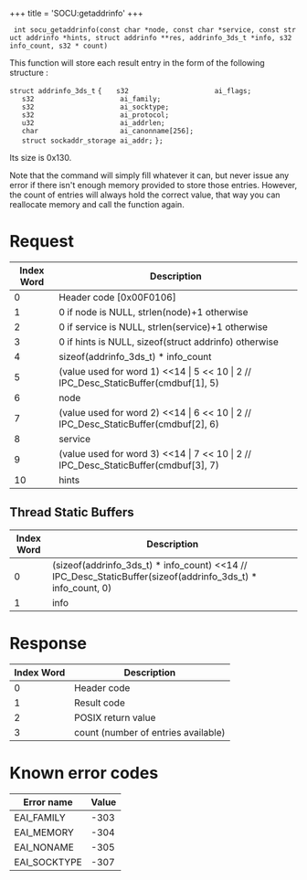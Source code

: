 +++
title = 'SOCU:getaddrinfo'
+++

` int socu_getaddrinfo(const char *node, const char *service, const struct addrinfo *hints, struct addrinfo **res, addrinfo_3ds_t *info, s32 info_count, s32 * count)`

This function will store each result entry in the form of the following
structure :

`struct addrinfo_3ds_t`
`{`
`   s32                     ai_flags;`
`   s32                     ai_family;`
`   s32                     ai_socktype;`
`   s32                     ai_protocol;`
`   u32                     ai_addrlen;`
`   char                    ai_canonname[256];`
`   struct sockaddr_storage ai_addr;`
`};`

Its size is 0x130.

Note that the command will simply fill whatever it can, but never issue
any error if there isn't enough memory provided to store those entries.
However, the count of entries will always hold the correct value, that
way you can reallocate memory and call the function again.

# Request

| Index Word | Description                                                                               |
|------------|-------------------------------------------------------------------------------------------|
| 0          | Header code \[0x00F0106\]                                                                 |
| 1          | 0 if node is NULL, strlen(node)+1 otherwise                                               |
| 2          | 0 if service is NULL, strlen(service)+1 otherwise                                         |
| 3          | 0 if hints is NULL, sizeof(struct addrinfo) otherwise                                     |
| 4          | sizeof(addrinfo_3ds_t) \* info_count                                                      |
| 5          | (value used for word 1) \<\<14 \| 5 \<\< 10 \| 2 // IPC_Desc_StaticBuffer(cmdbuf\[1\], 5) |
| 6          | node                                                                                      |
| 7          | (value used for word 2) \<\<14 \| 6 \<\< 10 \| 2 // IPC_Desc_StaticBuffer(cmdbuf\[2\], 6) |
| 8          | service                                                                                   |
| 9          | (value used for word 3) \<\<14 \| 7 \<\< 10 \| 2 // IPC_Desc_StaticBuffer(cmdbuf\[3\], 7) |
| 10         | hints                                                                                     |

## Thread Static Buffers

| Index Word | Description                                                                                                     |
|------------|-----------------------------------------------------------------------------------------------------------------|
| 0          | (sizeof(addrinfo_3ds_t) \* info_count) \<\<14 // IPC_Desc_StaticBuffer(sizeof(addrinfo_3ds_t) \* info_count, 0) |
| 1          | info                                                                                                            |

# Response

| Index Word | Description                         |
|------------|-------------------------------------|
| 0          | Header code                         |
| 1          | Result code                         |
| 2          | POSIX return value                  |
| 3          | count (number of entries available) |

# Known error codes

| Error name   | Value |
|--------------|-------|
| EAI_FAMILY   | -303  |
| EAI_MEMORY   | -304  |
| EAI_NONAME   | -305  |
| EAI_SOCKTYPE | -307  |